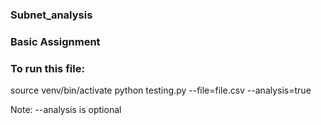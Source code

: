### Subnet_analysis
### Basic Assignment
### To run this file: 
source venv/bin/activate
python testing.py --file=file.csv --analysis=true

Note: --analysis is optional

